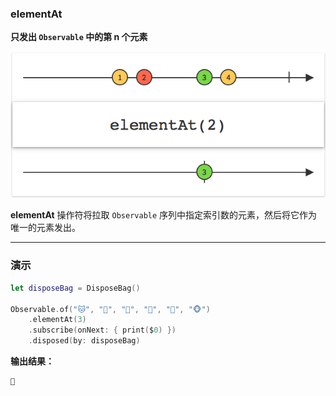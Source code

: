 ### elementAt

**只发出 `Observable` 中的第 n 个元素**

![](/assets/WhichOperator/Operators/elementAt.png)

**elementAt** 操作符将拉取 `Observable` 序列中指定索引数的元素，然后将它作为唯一的元素发出。

---

### 演示

```swift
let disposeBag = DisposeBag()

Observable.of("🐱", "🐰", "🐶", "🐸", "🐷", "🐵")
    .elementAt(3)
    .subscribe(onNext: { print($0) })
    .disposed(by: disposeBag)
```

**输出结果：**

```swift
🐸
```
